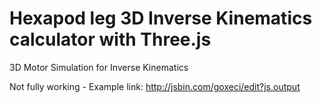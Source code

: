 # Hexapod leg 3D Inverse Kinematics calculator with Three.js
3D Motor Simulation for Inverse Kinematics

Not fully working - Example link: http://jsbin.com/goxeci/edit?js,output
